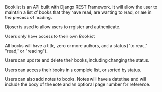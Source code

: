 Booklist is an API built with Django REST Framework.  It will allow the user to maintain a list of books that they have read, are wanting to read, or are in the process of reading.

Djoser is used to allow users to register and authenticate.

Users only have access to their own Booklist

All books will have a title, zero or more authors, and a status ("to read," "read," or "reading").

Users can update and delete their books, including changing the status.

Users can access their books in a complete list, or sorted by status.

Users can also add notes to books.  Notes will have a datetime and will include the body of the note and an optional page number for reference.
